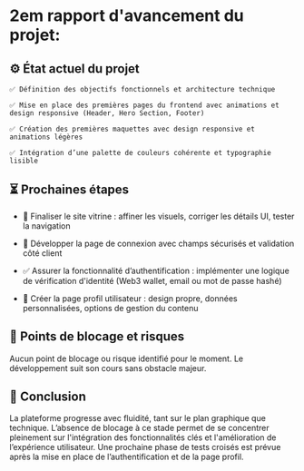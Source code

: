 # 2em rapport d'avancement du projet:

## ⚙️ État actuel du projet

    ✅ Définition des objectifs fonctionnels et architecture technique

    ✅ Mise en place des premières pages du frontend avec animations et design responsive (Header, Hero Section, Footer)

    ✅ Création des premières maquettes avec design responsive et animations légères

    ✅ Intégration d’une palette de couleurs cohérente et typographie lisible

## ⏳ Prochaines étapes

- 🎯 Finaliser le site vitrine : affiner les visuels, corriger les détails UI, tester la navigation

- 🔐 Développer la page de connexion avec champs sécurisés et validation côté client

- ✅ Assurer la fonctionnalité d’authentification : implémenter une logique de vérification d'identité (Web3 wallet, email ou mot de passe hashé)

- 👤 Créer la page profil utilisateur : design propre, données personnalisées, options de gestion du contenu

## 🚧 Points de blocage et risques

Aucun point de blocage ou risque identifié pour le moment. Le développement suit son cours sans obstacle majeur.

## 📝 Conclusion

La plateforme progresse avec fluidité, tant sur le plan graphique que technique. L’absence de blocage à ce stade permet de se concentrer pleinement sur l'intégration des fonctionnalités clés et l'amélioration de l’expérience utilisateur. Une prochaine phase de tests croisés est prévue après la mise en place de l’authentification et de la page profil.